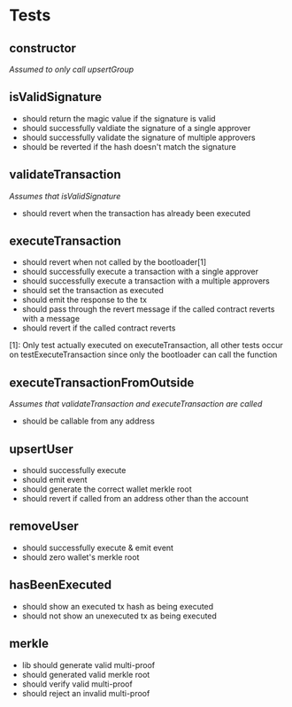 # Tests

## constructor

_Assumed to only call upsertGroup_

## isValidSignature

- should return the magic value if the signature is valid
- should successfully valdiate the signature of a single approver
- should successfully validate the signature of multiple approvers
- should be reverted if the hash doesn't match the signature

## validateTransaction

_Assumes that isValidSignature_

- should revert when the transaction has already been executed

## executeTransaction

- should revert when not called by the bootloader[1]
- should successfully execute a transaction with a single approver
- should successfully execute a transaction with a multiple approvers
- should set the transaction as executed
- should emit the response to the tx
- should pass through the revert message if the called contract reverts with a message
- should revert if the called contract reverts

[1]: Only test actually executed on executeTransaction, all other tests occur on testExecuteTransaction since only the bootloader can call the function

## executeTransactionFromOutside

_Assumes that validateTransaction and executeTransaction are called_

- should be callable from any address

## upsertUser

- should successfully execute
- should emit event
- should generate the correct wallet merkle root
- should revert if called from an address other than the account

## removeUser

- should successfully execute & emit event
- should zero wallet's merkle root

## hasBeenExecuted

- should show an executed tx hash as being executed
- should not show an unexecuted tx as being executed

## merkle

- lib should generate valid multi-proof
- should generated valid merkle root
- should verify valid multi-proof
- should reject an invalid multi-proof
